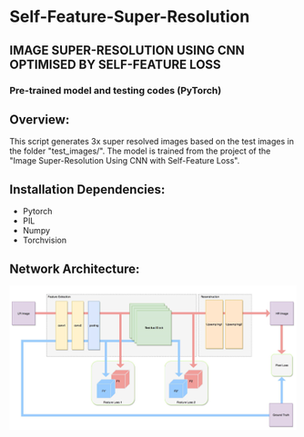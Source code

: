 # Self-Feature-Super-Resolution

## IMAGE SUPER-RESOLUTION USING CNN OPTIMISED BY SELF-FEATURE LOSS

### Pre-trained model and testing codes (PyTorch)

## Overview:

This script generates 3x super resolved images based on the test images in the folder "test_images/".
The model is trained from the project of the "Image Super-Resolution Using CNN with Self-Feature Loss".

## Installation Dependencies:

* Pytorch
* PIL
* Numpy
* Torchvision

## Network Architecture:

![Architecture](https://github.com/OranginaGaoZhao/Self-Feature-Super-Resolution/blob/master/architecture.png)


